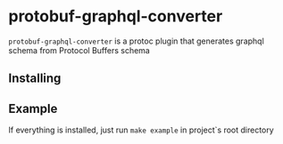 # protobuf-graphql-converter

`protobuf-graphql-converter` is a protoc plugin that generates graphql schema from Protocol Buffers schema

## Installing



## Example

If everything is installed, just run `make example` in project`s root directory